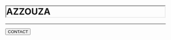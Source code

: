 <!DOCTYPE html>
<html>
    <head>
        <title>sit ta3 chikor</title>
        <style>
            button:hover{
               background-color: red;
            }
            .k:active{
               background-color: blueviolet;
            }
        </style>
    </head>
    <body>
        <h1 class="k" style="border-style: inset ;">AZZOUZA</h1>
        <hr>
        <button class="k">CONTACT</button>
    </body>
    </html>
